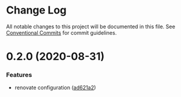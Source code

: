 # Change Log

All notable changes to this project will be documented in this file.
See [Conventional Commits](https://conventionalcommits.org) for commit guidelines.

# 0.2.0 (2020-08-31)


### Features

* renovate configuration ([ad621a2](https://github.com/sondr3/frontend-config/commit/ad621a24cca0cda80539b51c3b8f45767d020bb3))
